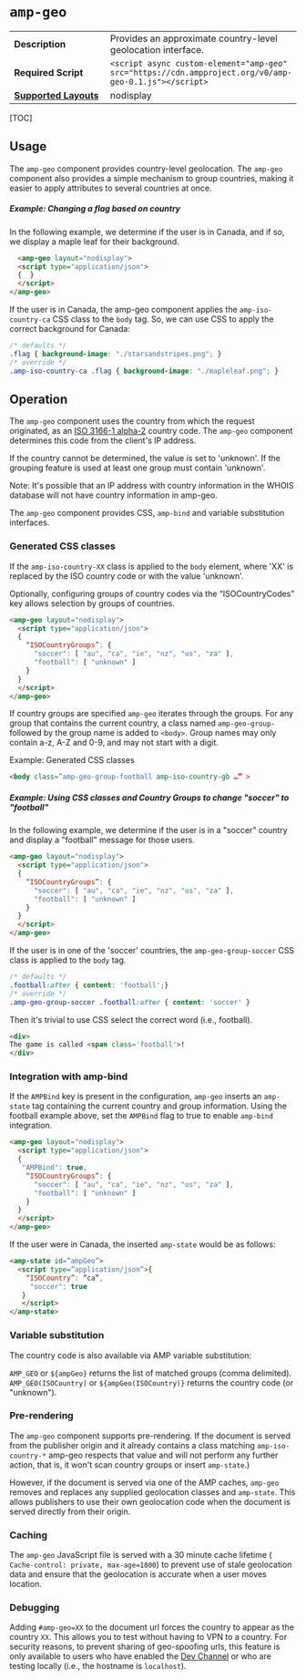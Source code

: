 <!---
Copyright 2018 The AMP HTML Authors. All Rights Reserved.

Licensed under the Apache License, Version 2.0 (the "License");
you may not use this file except in compliance with the License.
You may obtain a copy of the License at

      http://www.apache.org/licenses/LICENSE-2.0

Unless required by applicable law or agreed to in writing, software
distributed under the License is distributed on an "AS-IS" BASIS,
WITHOUT WARRANTIES OR CONDITIONS OF ANY KIND, either express or implied.
See the License for the specific language governing permissions and
limitations under the License.
-->

# <a name="amp-geo"></a> `amp-geo`

<table>
  <tr>
    <td width="40%"><strong>Description</strong></td>
    <td>Provides an approximate country-level geolocation interface.</td>
  </tr>

  <tr>
    <td width="40%"><strong>Required Script</strong></td>
    <td><code>&lt;script async custom-element="amp-geo" src="https://cdn.ampproject.org/v0/amp-geo-0.1.js">&lt;/script></code></td>
  </tr>
  <tr>
    <td class="col-fourty"><strong><a href="https://www.ampproject.org/docs/guides/responsive/control_layout.html">Supported Layouts</a></strong></td>
    <td>nodisplay</td>
  </tr>
</table>

[TOC]

## Usage

The `amp-geo` component provides country-level geolocation. The `amp-geo` component also provides a simple mechanism to group countries, making it easier to apply attributes to several countries at once.

##### Example:  Changing a flag based on country

In the following example, we determine if the user is in Canada, and if so, we display a maple leaf for their background.

```html
  <amp-geo layout="nodisplay">
  <script type="application/json">
  {  }
  </script>
</amp-geo>
```

If the user is in Canada, the amp-geo component applies the `amp-iso-country-ca` CSS class  to the `body` tag.  So, we can use CSS to apply the correct background for Canada:

````css
/* defaults */
.flag { background-image: "./starsandstripes.png"; }
/* override */
.amp-iso-country-ca .flag { background-image: "./mapleleaf.png"; }
````

## Operation

The `amp-geo` component uses the country from which the request originated, as an [ISO 3166-1 alpha-2](https://en.wikipedia.org/wiki/ISO_3166-1_alpha-2 "ISO 3166-1 alpha-2 ") country code. The `amp-geo` component determines this code from the client's IP address. 

If the country cannot be determined, the value is set to 'unknown'.  If the grouping feature is used at least one group must contain 'unknown'.

Note: It's possible that an IP address with country information in the WHOIS database will not have country information in amp-geo. 

The `amp-geo` component provides CSS, `amp-bind` and variable substitution interfaces. 

### Generated CSS classes
If the `amp-iso-country-XX` class is applied to the `body` element, where 'XX' is replaced by the ISO country code or with the value 'unknown'.

Optionally, configuring groups of country codes via the “ISOCountryCodes” key allows selection by groups of countries.

```html
<amp-geo layout="nodisplay">
  <script type="application/json">
  {
    “ISOCountryGroups”: {
      "soccer": [ "au", "ca", "ie", "nz", "us", "za" ],
      "football": [ "unknown" ]
    }
  }
  </script>
</amp-geo>
```

If country groups are specified `amp-geo` iterates through the groups. For any group that contains the current country, a class named `amp-geo-group-` followed by the group name is added to `<body>`. Group names may only contain a-z, A-Z and 0-9, and may not start with a digit.

Example: Generated CSS classes

````html
<body class=”amp-geo-group-football amp-iso-country-gb …” >
````

##### Example: Using CSS classes and Country Groups to change "soccer" to "football" 

In the following example, we determine if the user is in a "soccer" country and display a "football" message for those users.

````html
<amp-geo layout="nodisplay">
  <script type="application/json">
  {
    “ISOCountryGroups”: {
      "soccer": [ "au", "ca", "ie", "nz", "us", "za" ],
      "football": [ "unknown" ]
    }
  }
  </script>
</amp-geo>
````

If the user is in one of the 'soccer' countries, the `amp-geo-group-soccer` CSS class is applied to the `body` tag.  

````css
/* defaults */
.football:after { content: 'football';}
/* override */
.amp-geo-group-soccer .football:after { content: 'soccer' }
````

Then it's trivial to use CSS select the correct word (i.e., football).

````html
<div>
The game is called <span class='football'>!
</div>
````

### Integration with amp-bind

If the `AMPBind` key is present in the configuration, `amp-geo` inserts an `amp-state` tag containing the current country and group information.  Using the football example above, set the  `AMPBind` flag to true to enable `amp-bind` integration.

````html
<amp-geo layout="nodisplay">
  <script type="application/json">
  {
   "AMPBind": true,
    “ISOCountryGroups”: {
      "soccer": [ "au", "ca", "ie", "nz", "us", "za" ],
      "football": [ "unknown" ]
    }
  }
  </script>
</amp-geo>
````

If the user were in Canada, the inserted `amp-state` would be as follows:

````html
<amp-state id=”ampGeo”>
  <script type=”application/json”>{
	“ISOCountry”: “ca”,
   	 "soccer": true
   }
   </script>
</amp-state>
````


### <a name="variable-substitution"></a>Variable substitution

The country code is also available via AMP variable substitution:

`AMP_GEO` or `${ampGeo}` returns the list of matched groups (comma delimited).
`AMP_GEO(ISOCountry)` or `${ampGeo(ISOCountry)}` returns the country code (or "unknown").

### Pre-rendering

The `amp-geo` component supports pre-rendering.  If the document is served from the publisher origin and it already contains a class matching `amp-iso-country-*` amp-geo respects that value and will not perform any further action, that is, it won't scan country groups or insert `amp-state`.)

However, if the document is served via one of the AMP caches, `amp-geo` removes and replaces any supplied geolocation classes and `amp-state`. This allows publishers to use their own geolocation code when the document is served directly from their origin.

### Caching

The `amp-geo` JavaScript file is served with a 30 minute cache lifetime ( `Cache-control: private, max-age=1800`) to prevent use of stale geolocation data and ensure that the geolocation is accurate when a user moves location.

### Debugging

Adding `#amp-geo=XX` to the document url forces the country to appear as the country `XX`. This allows you to test without having to VPN to a country. For security reasons, to prevent sharing of geo-spoofing urls, this feature is only available to users who have enabled the [Dev Channel](https://www.ampproject.org/docs/reference/experimental) or who are testing locally (i.e., the hostname is `localhost`).

